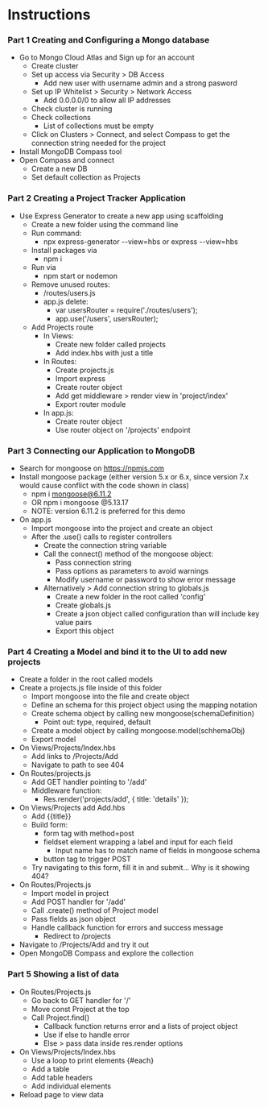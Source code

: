 # Instructions

### Part 1 Creating and Configuring a Mongo database
- Go to Mongo Cloud Atlas and Sign up for an account
    - Create cluster
    - Set up access via Security > DB Access
        - Add new user with username admin and a strong pasword
    - Set up IP Whitelist > Security > Network Access
        - Add 0.0.0.0/0 to allow all IP addresses
    - Check cluster is running
    - Check collections
        - List of collections must be empty
    - Click on Clusters > Connect, and select Compass to get the connection string needed for the project
- Install MongoDB Compass tool
- Open Compass and connect
    - Create a new DB
    - Set default collection as Projects

### Part 2 Creating a Project Tracker Application
- Use Express Generator to create a new app using scaffolding
    - Create a new folder using the command line
    - Run command:
        - npx express-generator --view=hbs or express --view=hbs
    - Install packages via 
        - npm i
    - Run via 
        - npm start or nodemon
    - Remove unused routes:
        - /routes/users.js
        - app.js delete:
            - var usersRouter = require('./routes/users');
            - app.use('/users', usersRouter);
    - Add Projects route
        - In Views: 
            - Create new folder called projects
            - Add index.hbs with just a title
        - In Routes:
            - Create projects.js
            - Import express
            - Create router object
            - Add get middleware > render view in 'project/index'
            - Export router module
        - In app.js:
            - Create router object
            - Use router object on '/projects' endpoint

### Part 3 Connecting our Application to MongoDB 
- Search for mongoose on https://npmjs.com
- Install mongoose package (either version 5.x or 6.x, since version 7.x would cause conflict with the code shown in class)
    - npm i mongoose@6.11.2
    - OR npm i mongoose @5.13.17
    - NOTE: version 6.11.2 is preferred for this demo
- On app.js
    - Import mongoose into the project and create an object
    - After the .use() calls to register controllers
        - Create the connection string variable
        - Call the connect() method of the mongoose object:
            - Pass connection string
            - Pass options as parameters to avoid warnings
            - Modify username or password to show error message
        - Alternatively > Add connection string to globals.js
            - Create a new folder in the root called 'config'
            - Create globals.js
            - Create a json object called configuration than will include key value pairs
            - Export this object
            
### Part 4 Creating a Model and bind it to the UI to add new projects
- Create a folder in the root called models
- Create a projects.js file inside of this folder
    - Import mongoose into the  file and create object
    - Define an schema for this project object using the mapping notation
    - Create schema object by calling new mongoose(schemaDefinition)
        - Point out: type, required, default
    - Create a model object by calling mongoose.model(schhemaObj)
    - Export model
- On Views/Projects/Index.hbs
    - Add links to /Projects/Add
    - Navigate to path to see 404
- On Routes/projects.js
    - Add GET handler pointing to '/add'
    - Middleware function:
        - Res.render('projects/add', { title: 'details' });
- On Views/Projects add Add.hbs
    - Add {{title}}
    - Build form:
        - form tag with method=post
        - fieldset element wrapping a label and input for each field
            - Input name has to match name of fields in mongoose schema
        - button tag to trigger POST
    - Try navigating to this form, fill it in and submit… Why is it showing 404?
- On Routes/Projects.js
    - Import model in project
    - Add POST handler for '/add'
    - Call .create() method of Project model
    - Pass fields as json object
    - Handle callback function for errors and success message
        - Redirect to /projects
- Navigate to /Projects/Add and try it out
- Open MongoDB Compass and explore the collection

### Part 5 Showing a list of data
- On Routes/Projects.js
    - Go back to GET handler for '/'
    - Move const Project at the top
    - Call Project.find()
        - Callback function returns error and a lists of project object
        - Use if else to handle error
        - Else > pass data inside res.render options
- On Views/Projects/Index.hbs
    - Use a loop to print elements {#each}
    - Add a table
    - Add table headers
    - Add individual elements
- Reload page to view data

